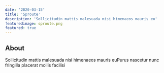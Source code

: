 ```yaml
---
date: '2020-03-15'
title: 'Sproute'
description: 'Sollicitudin mattis malesuada nisi himenaeos mauris eu'
featuredimage: sproute.png
featured: true
---
```


## About

Sollicitudin mattis malesuada nisi himenaeos mauris euPurus nascetur nunc fringilla placerat mollis facilisi
